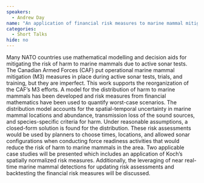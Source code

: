 ```yaml
---
speakers:
  - Andrew Day
name: "An application of financial risk measures to marine mammal mitigation for the Canadian Armed Forces"
categories:
  - Short Talks
hide: no
---
```

Many NATO countries use mathematical modelling and decision aids for mitigating the risk of harm to marine mammals due to active sonar tests. The Canadian Armed Forces (CAF) put operational marine mammal mitigation (M3) measures in place during active sonar tests, trials, and training, but they are imperfect. This work supports the reorganization of the CAF’s M3 efforts. A model for the distribution of harm to marine mammals has been developed and risk measures from financial mathematics have been used to quantify worst-case scenarios. The distribution model accounts for the spatial-temporal uncertainty in marine mammal locations and abundance, transmission loss of the sound sources, and species-specific criteria for harm. Under reasonable assumptions, a closed-form solution is found for the distribution. These risk assessments would be used by planners to choose times, locations, and allowed sonar configurations when conducting force readiness activities that would reduce the risk of harm to marine mammals in the area. Two applicable case studies will be presented which includes an application of Koch’s spatially normalized risk measures. Additionally, the leveraging of near real-time marine mammal detections for updating risk assessments and backtesting the financial risk measures will be discussed.

